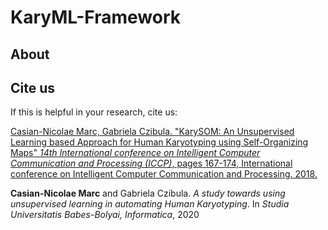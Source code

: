 # KaryML-Framework
## About

## Cite us
If this is helpful in your research, cite us: 

  [Casian-Nicolae Marc, Gabriela Czibula. "KarySOM: An Unsupervised Learning based Approach for Human Karyotyping using Self-Organizing Maps" *14th International conference on Intelligent Computer Communication and Processing (ICCP)*, pages 167-174, International conference on Intelligent Computer Communication and Processing. 2018.](https://www.researchgate.net/publication/329064942_KarySOM_An_Unsupervised_Learning_based_Approach_for_Human_Karyotyping_using_Self-Organizing_Maps)
  
   __Casian-Nicolae Marc__ and Gabriela Czibula.
  _A study towards using unsupervised learning in automating Human Karyotyping_.
  In _Studia Universitatis Babes-Bolyai, Informatica_, 2020
